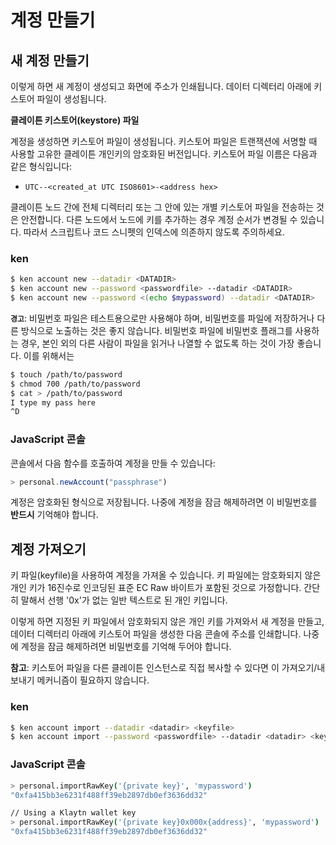 # 계정 만들기

## 새 계정 만들기 <a id="creating-a-new-account"></a>

이렇게 하면 새 계정이 생성되고 화면에 주소가 인쇄됩니다. 데이터 디렉터리 아래에 키스토어 파일이 생성됩니다.

**클레이튼 키스토어(keystore) 파일**

계정을 생성하면 키스토어 파일이 생성됩니다. 키스토어 파일은 트랜잭션에 서명할 때 사용할 고유한 클레이튼 개인키의 암호화된 버전입니다. 키스토어 파일 이름은 다음과 같은 형식입니다:

* `UTC--<created_at UTC ISO8601>-<address hex>`

클레이튼 노드 간에 전체 디렉터리 또는 그 안에 있는 개별 키스토어 파일을 전송하는 것은 안전합니다. 다른 노드에서 노드에 키를 추가하는 경우 계정 순서가 변경될 수 있습니다. 따라서 스크립트나 코드 스니펫의 인덱스에 의존하지 않도록 주의하세요.

### ken <a id="ken"></a>

```bash
$ ken account new --datadir <DATADIR>
$ ken account new --password <passwordfile> --datadir <DATADIR>
$ ken account new --password <(echo $mypassword) --datadir <DATADIR>
```

**`경고`**: 비밀번호 파일은 테스트용으로만 사용해야 하며, 비밀번호를 파일에 저장하거나 다른 방식으로 노출하는 것은 좋지 않습니다. 비밀번호 파일에 비밀번호 플래그를 사용하는 경우, 본인 외의 다른 사람이 파일을 읽거나 나열할 수 없도록 하는 것이 가장 좋습니다. 이를 위해서는

```bash
$ touch /path/to/password
$ chmod 700 /path/to/password
$ cat > /path/to/password
I type my pass here
^D
```

### JavaScript 콘솔 <a id="javascript-console"></a>

콘솔에서 다음 함수를 호출하여 계정을 만들 수 있습니다:

```javascript
> personal.newAccount("passphrase")
```

계정은 암호화된 형식으로 저장됩니다. 나중에 계정을 잠금 해제하려면 이 비밀번호를 **반드시** 기억해야 합니다.

## 계정 가져오기 <a id="importing-an-account"></a>

키 파일(keyfile)을 사용하여 계정을 가져올 수 있습니다. 키 파일에는 암호화되지 않은 개인 키가 16진수로 인코딩된 표준 EC Raw 바이트가 포함된 것으로 가정합니다. 간단히 말해서 선행 '0x'가 없는 일반 텍스트로 된 개인 키입니다.

이렇게 하면 지정된 키 파일에서 암호화되지 않은 개인 키를 가져와서 새 계정을 만들고, 데이터 디렉터리 아래에 키스토어 파일을 생성한 다음 콘솔에 주소를 인쇄합니다. 나중에 계정을 잠금 해제하려면 비밀번호를 기억해 두어야 합니다.

**참고**: 키스토어 파일을 다른 클레이튼 인스턴스로 직접 복사할 수 있다면 이 가져오기/내보내기 메커니즘이 필요하지 않습니다.

### ken <a id="ken-1"></a>

```bash
$ ken account import --datadir <datadir> <keyfile>
$ ken account import --password <passwordfile> --datadir <datadir> <keyfile>
```

### JavaScript 콘솔 <a id="javascript-console-1"></a>

```bash
> personal.importRawKey('{private key}', 'mypassword')
"0xfa415bb3e6231f488ff39eb2897db0ef3636dd32"​

// Using a Klaytn wallet key
> personal.importRawKey('{private key}0x000x{address}', 'mypassword')
"0xfa415bb3e6231f488ff39eb2897db0ef3636dd32"
```